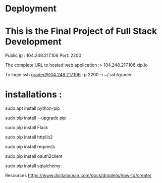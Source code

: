 # Deployment

# This is the Final Project of Full Stack Development


Public ip : 104.248.217.106
Port: 2200 

The complete URL to hosted web application :>  104.248.217.106.xip.io

  To login
      ssh grader@104.248.217.106 -p 2200 -i ~/.ssh/grader
      
# installations : 
sudo apt install python-pip


sudo pip install --upgrade pip

sudo pip install Flask

sudo pip install httplib2

sudo pip install requests

sudo pip install oauth2client

sudo pip install sqlalchemy


Resources 
https://www.digitalocean.com/docs/droplets/how-to/create/
